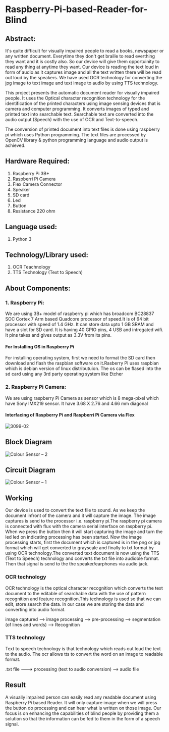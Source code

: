 # Raspberry-Pi-based-Reader-for-Blind
## Abstract:
It's quite difficult for visually impaired people to read a books, newspaper or any written document. 
Everytime they don't get braille to read everthing they want and it is costly also. So our device will give them opportuinity to read any thing at anytime they want. 
Our device is reading the text loud in form of audio as it captures image and all the text written there will be read out loud by the speakers. We have used OCR technology 
for converting the jpg image to text image and text image to audio by using TTS technology.

This project presents the automatic document reader for visually impaired people. It uses the Optical character recognition technology for the identification of the printed characters using image sensing devices that is camera and computer programming. It converts images of typed and printed text into searchable text. Searchable text are converted into the audio output (Speech) with the use of OCR and Text-to-speech.

The conversion of printed document into text files is done using raspberry pi which uses Python programming. The text files are processed by OpenCV library & python programming language and audio output is achieved.

## Hardware Required:
1. Raspberry Pi 3B+
2. Raspberri Pi Camera
3. Flex Camera Connector 
4. Speaker
5. SD card
6. Led
7. Button
8. Resistance 220 ohm

## Language used:
1. Python 3

## Technology/Library used:
1. OCR Teachnology
2. TTS Technology (Text to Speech)

## About Components:
### 1. Raspberry Pi: 
   We are using 3B+ model of raspberry pi which has broadcom BC28837 SOC Cortex 7 Arm based Quadcore processor of speed.It is of 64 bit processor with speed of 1.4 GHz. 
   It can store data upto 1 GB SRAM and have a slot for SD card.
   It is having 40 GPIO pins, 4 USB and intregated wifi. It pins takes and gives output as 3.3V from its pins.
   #### For Installing OS in Raspberry Pi
For installing operating system, first we need to format the SD card then download and flash the raspbian software on it.Rasberry PI uses raspbian which is debian 
version of linux distributuion.
The os can be flased into the sd card using any 3rd party operating system like Etcher
### 2. Raspberry Pi Camera:
We are using raspberry Pi Camera as sensor which is 8 mega-pixel which have Sony IMX219 sensor. It have 3.68 X 2.76 and 4.66 mm diagonal
#### Interfacing of Raspberry Pi and Raspberri Pi Camera via Flex
![3099-02](https://user-images.githubusercontent.com/73650233/107179105-acb23500-69fb-11eb-8d5d-f774ff42e5ef.png)

## Block Diagram

![Colour Sensor – 2](https://user-images.githubusercontent.com/73650233/107228292-806dd700-6a42-11eb-86a2-a7ecfa6b007f.png)

## Circuit Diagram

![Colour Sensor – 1](https://user-images.githubusercontent.com/73650233/107228187-5f0ceb00-6a42-11eb-8d5c-ca2b75a5d058.png)

## Working 

Our device is used to convert the text file to sound. As we keep the document infront of the camera and it will capture the image. The image captures is send to the processor 
i.e. raspberry pi.The raspberry pi camera is connected with flux with the camera serial interface on raspberry pi.
When we press the button then it will start capturing the image and turn the led led on indicating processing has been started.
Now the image processing starts, first the document which is captured is in the png or jpg format which will get converted to grayscale and finally to txt format by using 
OCR technology.The converted text document is now using the TTS (Text to Speech) technology and converts the txt file into audioble format.
Then that signal is send to the the speaker/earphones via audio jack.
### OCR technology
OCR technology is the optical character recognition which converts the text document to the editable of searchable data with the use of pattern recognition and feature 
recognition.This technology is used so that we can edit, store search the data. In our case we are storing the data and converting into audio format.

 image captured --> image processing --> pre-processing --> segmentation (of lines and words) --> Recognition 
### TTS technology 
Text to speech technology is that technology which reads out loud the text to the audio. The ocr allows tts to convert the word on an image to readable format.

.txt file ---> processing (text to audio conversion) --> audio file

## Result
A visually impaired person can easily read any readable document using Raspberry Pi based Reader.
It will only capture image when we will press the button do processing and can hear what is written on those image.
Our focus is on enhancing the capabilities of blind people by providing them a solution so that the information can be fed to them in the form of a speech signal.
